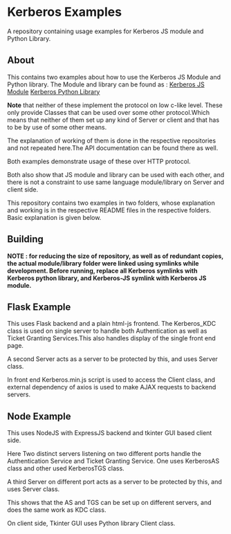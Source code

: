 # Kerberos Examples

A repository containing usage examples for Kerberos JS module and Python Library.

## About

This contains two examples about how to use the Kerberos JS Module and Python library.
The Module and library can be found as :
<a href='https://github.com/YJDoc2/Kerberos-JS-Module'>Kerberos JS Module</a>
<a href='https://github.com/YJDoc2/Kerberos-Python-Library'>Kerberos Python Library</a>

<strong>Note</strong> that neither of these implement the protocol on low c-like level. These only provide Classes that can be used over some other protocol.Which means that neither of them set up any kind of Server or client and that has to be by use of some other means.

The explanation of working of them is done in the respective repositories and not repeated here.The API documentation can be found there as well.

Both examples demonstrate usage of these over HTTP protocol.

Both also show that JS module and library can be used with each other, and there is not a constraint to use same language module/library on Server and client side.

This repository contains two examples in two folders, whose explanation and working is in the respective README files in the respective folders. Basic explanation is given below.

## Building

<strong>NOTE : for reducing the size of repository, as well as of redundant copies, the actual module/library folder were linked using symlinks while development. Before running, replace all Kerberos symlinks with Kerberos python library, and Kerberos-JS symlink with Kerberos JS module.</strong>

## Flask Example

This uses Flask backend and a plain html-js frontend.
The Kerberos_KDC class is used on single server to handle both Authentication as well as Ticket Granting Services.This also handles display of the single front end page.

A second Server acts as a server to be protected by this, and uses Server class.

In front end Kerberos.min.js script is used to access the Client class, and external dependency of axios is used to make AJAX requests to backend servers.

## Node Example

This uses NodeJS with ExpressJS backend and tkinter GUI based client side.

Here Two distinct servers listening on two different ports handle the Authentication Service and Ticket Granting Service.
One uses KerberosAS class and other used KerberosTGS class.

A third Server on different port acts as a server to be protected by this, and uses Server class.

This shows that the AS and TGS can be set up on different servers, and does the same work as KDC class.

On client side, Tkinter GUI uses Python library Client class.
